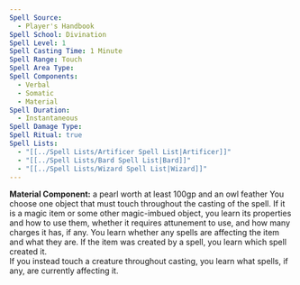 ```yaml
---
Spell Source:
  - Player's Handbook
Spell School: Divination
Spell Level: 1
Spell Casting Time: 1 Minute
Spell Range: Touch
Spell Area Type: 
Spell Components:
  - Verbal
  - Somatic
  - Material
Spell Duration:
  - Instantaneous
Spell Damage Type: 
Spell Ritual: true
Spell Lists:
  - "[[../Spell Lists/Artificer Spell List|Artificer]]"
  - "[[../Spell Lists/Bard Spell List|Bard]]"
  - "[[../Spell Lists/Wizard Spell List|Wizard]]"
---
```


**Material Component:** a pearl worth at least 100gp and an owl feather
You choose one object that must touch throughout the casting of the spell. If it is a magic item or some other magic-imbued object, you learn its properties and how to use them, whether it requires attunement to use, and how many charges it has, if any. You learn whether any spells are affecting the item and what they are. If the item was created by a spell, you learn which spell created it.  
If you instead touch a creature throughout casting, you learn what spells, if any, are currently affecting it.
